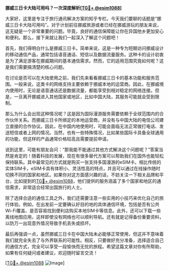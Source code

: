 **挪威三日卡大陆可用吗？一次深度解析[[TG💪+ @esim1088](https://t.me/s/esim1088)]**

大家好，这里是专注于旅行通讯解决方案的知乎专栏。今天我们要聊的话题是“挪威三日卡大陆可用吗”。对于计划前往挪威旅游或者已经在挪威游玩的朋友来说，这无疑是一个非常重要的问题。毕竟，良好的通信保障能让你在异国他乡更加安心和便利。那么，接下来就让我们一起深入了解这个问题吧！

首先，我们得明白什么是挪威三日卡。简单来说，这是一种专为短期访问挪威设计的移动通信产品，通常包括语音通话、短信以及数据流量服务。这种卡的设计初衷是为了满足游客在挪威期间的基本通信需求。然而，它的适用范围究竟如何呢？这是我们需要搞清楚的核心问题。

在讨论是否可以在大陆使用之前，我们先来看看挪威三日卡的基本功能和服务范围。一般来说，这类卡的网络支持主要依赖于挪威本地的运营商。因此，在挪威境内使用时，无论是语音通话还是数据流量，都能享受到相对稳定的网络连接。但是，一旦离开挪威进入其他国家或地区，比如中国大陆，其服务可能就会受到限制。

那么为什么会出现这种情况呢？这是因为国际漫游服务需要依赖于全球范围内的合作伙伴关系。而挪威三日卡所绑定的本地运营商，并没有与中国大陆的电信公司建立直接的合作协议。因此，在中国内地使用时，可能会面临无法正常拨打电话、发送短信或者上网的情况。当然，也有一些特殊情况，比如某些国际卡具备全球通用的功能，但这样的产品通常价格较高且需要提前申请。

说到这里，可能有朋友会问：“那我能不能通过其他方式解决这个问题呢？”答案当然是肯定的！随着科技的发展，现在有很多替代方案可以帮助我们在国外也能轻松保持联系。其中最常见的方式就是购买一张支持多国漫游的eSIM卡。相比传统的实体SIM卡，eSIM卡具有体积小、灵活性高的特点，并且可以通过在线操作随时切换不同的国家和地区。如果你对这方面感兴趣的话，不妨关注一下相关品牌和平台，比如提到的[TG💪+ @esim1088](https://t.me/s/esim1088)，他们提供的服务涵盖了多个国家和地区的通信需求，非常适合经常出国旅行的人士。

除了选择合适的通信工具之外，我们还需要注意一些实用的小技巧来优化自己的旅行体验。例如，在出发前一定要确认好目的地的具体通信环境，包括是否有公共Wi-Fi覆盖、是否容易找到便利店购买本地SIM卡等信息。此外，还可以下载一些离线地图应用，这样即使没有网络也可以顺利导航。还有就是记得备份重要资料，以防万一出现意外情况导致手机丢失或损坏。

最后再强调一点，虽然挪威三日卡在中国大陆未必能够正常使用，但这并不意味着我们就完全失去了与外界联系的可能性。相反，只要做好充分准备，选择适合自己的通信方式，完全可以享受一段愉快而无忧的旅程。希望这篇文章对你有所帮助，如果有任何疑问或者建议，欢迎随时留言交流！

[[TG💪+ @esim1088](https://t.me/s/esim1088) ![Image](https://i.postimg.cc/4NQfJmqS/Snipaste-2025-05-13-00-14-12.png)]